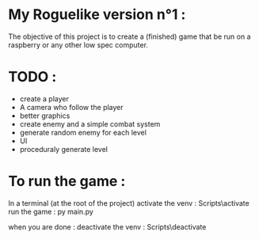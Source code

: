 # My Roguelike version n°1 :

The objective of this project is to create a (finished) game that be run on a raspberry or any other low spec computer.

# TODO :
- create a player
- A camera who follow the player
- better graphics
- create enemy and a simple combat system
- generate random enemy for each level
- UI
- proceduraly generate level

# To run the game :
In a terminal (at the root of the project)
activate the venv : Scripts\activate
run the game : py main.py

when you are done :
deactivate the venv : Scripts\deactivate